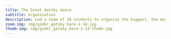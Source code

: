 ```yaml
---
title: The Great Gatsby dance
subtitle: organization
description: Led a team of 20 students to organize the biggest, the most extravagant school dance in the history of our high school.
zoom-img: img/gimkr_gatsby bare-2-14.jpg
thumb-img: img/gimkr_gatsby bare-2-14-thumb.jpg
---
```

